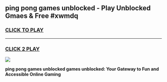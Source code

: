 
## ping pong games unblocked - Play Unblocked Gmaes & Free #xwmdq
<h3>
<a href="https://news.freeplayer.one?title=ping_pong_games_unblocked&ref=03M">CLICK TO PLAY</a></h3>
<hr>

<h3>
<a href="https://news.freeplayer.one?title=ping_pong_games_unblocked&ref=03M">CLICK 2 PLAY</a>
  
</h3>

<a href="https://news.freeplayer.one?title=ping_pong_games_unblocked&ref=03M"><img src="https://clearcache.store/games.png"></a>


**ping pong games unblocked games unblocked: Your Gateway to Fun and Accessible Online Gaming**
